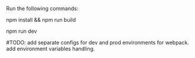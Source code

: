 Run the following commands:

npm install && npm run build

npm run dev


#TODO: add separate configs for dev and prod environments for webpack. add environment variables handling. 
